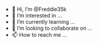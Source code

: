 - 👋 Hi, I’m @Freddie35k
- 👀 I’m interested in ...
- 🌱 I’m currently learning ...
- 💞️ I’m looking to collaborate on ...
- 📫 How to reach me ...

<!---
Freddie35k/Freddie35k is a ✨ special ✨ repository because its `README.md` (this file) appears on your GitHub profile.
You can click the Preview link to take a look at your changes.
--->
